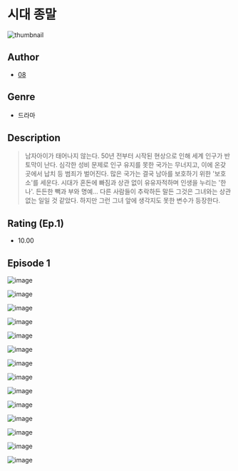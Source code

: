 # 시대 종말
![thumbnail](https://image-comic.pstatic.net/user_contents_data/challenge_comic/2023/05/25/upload_7149807671722520627_480x623.jpeg)

## Author
- [08](https://comic.naver.com/artistTitle?id=367241)

## Genre
- 드라마

## Description
> 남자아이가 태어나지 않는다. 50년 전부터 시작된 현상으로 인해 세계 인구가 반토막이 난다. 심각한 성비 문제로 인구 유지를 못한 국가는 무너지고, 이에 온갖 곳에서 납치 등 범죄가 벌어진다. 많은 국가는 결국 남아를 보호하기 위한 '보호소'를 세운다. 시대가 혼돈에 빠짐과 상관 없이 유유자적하며 인생을 누리는 '한나'. 든든한 빽과 부와 명예... 다른 사람들이 추락하든 말든 그것은 그녀와는 상관 없는 일일 것 같았다. 하지만 그런 그녀 앞에 생각지도 못한 변수가 등장한다.


## Rating (Ep.1)
- 10.00

## Episode 1
![image](https://image-comic.pstatic.net/user_contents_data/challenge_comic/2023/05/25/367241/upload_7233175048502600249.jpeg)

![image](https://image-comic.pstatic.net/user_contents_data/challenge_comic/2023/05/25/367241/upload_7365463687663019362.jpeg)

![image](https://image-comic.pstatic.net/user_contents_data/challenge_comic/2023/05/25/367241/upload_3545849353144447031.jpeg)

![image](https://image-comic.pstatic.net/user_contents_data/challenge_comic/2023/05/25/367241/upload_3918752037469305188.jpeg)

![image](https://image-comic.pstatic.net/user_contents_data/challenge_comic/2023/05/25/367241/upload_3991140581034571878.jpeg)

![image](https://image-comic.pstatic.net/user_contents_data/challenge_comic/2023/05/25/367241/upload_7220730599892672823.jpeg)

![image](https://image-comic.pstatic.net/user_contents_data/challenge_comic/2023/05/25/367241/upload_7221911441772929588.jpeg)

![image](https://image-comic.pstatic.net/user_contents_data/challenge_comic/2023/05/25/367241/upload_7293356633539818594.jpeg)

![image](https://image-comic.pstatic.net/user_contents_data/challenge_comic/2023/05/25/367241/upload_7004840585406330420.jpeg)

![image](https://image-comic.pstatic.net/user_contents_data/challenge_comic/2023/05/25/367241/upload_7377290254580003122.jpeg)

![image](https://image-comic.pstatic.net/user_contents_data/challenge_comic/2023/05/25/367241/upload_3919649423594251316.jpeg)

![image](https://image-comic.pstatic.net/user_contents_data/challenge_comic/2023/05/25/367241/upload_7377852971749750067.jpeg)

![image](https://image-comic.pstatic.net/user_contents_data/challenge_comic/2023/05/25/367241/upload_3919084292653004599.jpeg)

![image](https://image-comic.pstatic.net/user_contents_data/challenge_comic/2023/05/25/367241/upload_3487246702830969657.jpeg)
